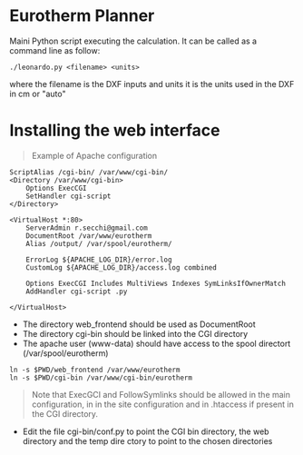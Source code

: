 # Eurotherm Planner

Maini Python script executing the calculation. It can be called as a command line as follow:
```
./leonardo.py <filename> <units>
```
where the filename is the DXF inputs and units it is the units used in the DXF in cm or "auto"

# Installing the web interface

>Example of Apache configuration

```
ScriptAlias /cgi-bin/ /var/www/cgi-bin/
<Directory /var/www/cgi-bin>
    Options ExecCGI
    SetHandler cgi-script
</Directory>

<VirtualHost *:80>
    ServerAdmin r.secchi@gmail.com
    DocumentRoot /var/www/eurotherm
    Alias /output/ /var/spool/eurotherm/

    ErrorLog ${APACHE_LOG_DIR}/error.log
    CustomLog ${APACHE_LOG_DIR}/access.log combined

    Options ExecCGI Includes MultiViews Indexes SymLinksIfOwnerMatch
    AddHandler cgi-script .py

</VirtualHost>
```

* The directory web\_frontend should be used as DocumentRoot
* The directory cgi-bin should be linked into the CGI directory
* The apache user (www-data) should have access to the spool directort (/var/spool/eurotherm)

```
ln -s $PWD/web_frontend /var/www/eurotherm
ln -s $PWD/cgi-bin /var/www/cgi-bin/eurotherm
```

> Note that ExecGCI and FollowSymlinks should be allowed in the main configuration, in
in the site configuration and in .htaccess if present in the CGI directory.

* Edit the file cgi-bin/conf.py to point the CGI bin directory, the web directory and the temp dire
ctory to point to the chosen directories

